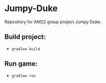 # Jumpy-Duke
Repository for AM22 group project Jumpy Duke.
<h2>Build project:</h2>

- `gradlew build`

<h2>Run game:</h2>

- `gradlew run` 
